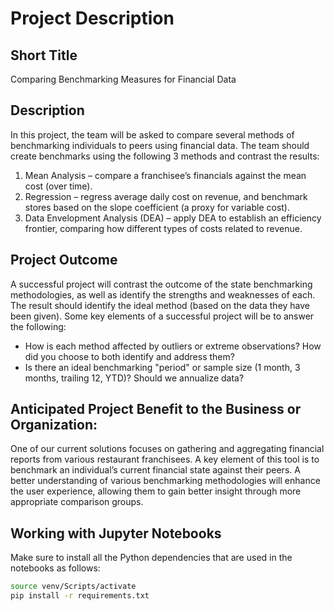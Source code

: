 # Project Description

## Short Title
Comparing Benchmarking Measures for Financial Data

## Description
In this project, the team will be asked to compare several methods of benchmarking individuals to peers using financial data. The team should create benchmarks using the following 3 methods and contrast the results:
 1. Mean Analysis – compare a franchisee’s financials against the mean cost (over time).
 2. Regression – regress average daily cost on revenue, and benchmark stores based on the slope coefficient (a
 proxy for variable cost).
 3. Data Envelopment Analysis (DEA) – apply DEA to establish an efficiency frontier, comparing how different
types of costs related to revenue.
 
## Project Outcome
A successful project will contrast the outcome of the state benchmarking methodologies, as well as identify the strengths and weaknesses of each. The result should identify the ideal method (based on the data they have been given). Some key elements of a successful project will be to answer the following:
 - How is each method affected by outliers or extreme observations? How did you choose to both identify and address them?
 - Is there an ideal benchmarking "period" or sample size (1 month, 3 months, trailing 12, YTD)? Should we annualize data?

## Anticipated Project Benefit to the Business or Organization:

One of our current solutions focuses on gathering and
aggregating financial reports from various restaurant franchisees. A key element of this tool is to benchmark an
individual’s current financial state against their peers. A better understanding of various benchmarking methodologies
will enhance the user experience, allowing them to gain better insight through more appropriate comparison groups.

## Working with Jupyter Notebooks

Make sure to install all the Python dependencies that are used in the notebooks as follows:

```bash
source venv/Scripts/activate
pip install -r requirements.txt
```